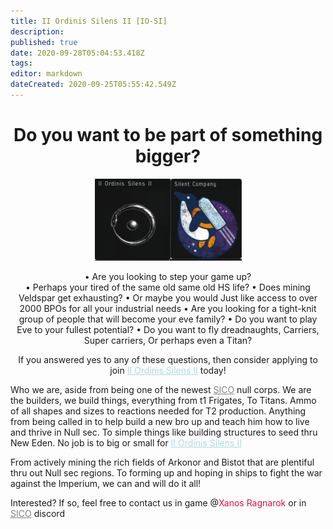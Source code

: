 ```yaml
---
title: II Ordinis Silens II [IO-SI]
description: 
published: true
date: 2020-09-28T05:04:53.418Z
tags: 
editor: markdown
dateCreated: 2020-09-25T05:55:42.549Z
---
```


<span style=text-align:center>
  
 # Do you want to be part of something bigger? 
 ![silenssymbol.png](/silenssymbol.png)![sicopenguin.png](/sicopenguin.png)
  
• Are you looking to step your game up?  
• Perhaps your tired of the same old same old HS life? 
• Does mining Veldspar get exhausting? 
• Or maybe you would Just like access to over 2000 BPOs for all your industrial needs 
  • Are you looking for a tight-knit group of people that will become your eve family? 
  • Do you want to play Eve to your fullest potential? 
• Do you want to fly dreadnaughts, Carriers, Super carriers, Or perhaps even a Titan?  
  
If you answered yes to any of these questions, then consider applying to join </span><span style=color:lightblue><u>II Ordinis Silens II</u></span>  today!  

<span style=text-align:left>
  
Who we are, aside from being one of the newest </span><span style=color:grey><u>SICO</u></span> null corps. We are the builders,  we build things, everything from t1 Frigates, To Titans. Ammo of all shapes and sizes to  reactions needed for T2 production. Anything from being called in to help build a new bro up  and teach him how to live and thrive in Null sec. To simple things like building structures to  seed thru New Eden. No job is to big or small for <span style=color:lightblue><u>II Ordinis Silens II</u></span> 

From actively mining the rich fields of Arkonor and Bistot that are plentiful thru out Null sec regions. To forming up and hoping in ships to fight the war against the Imperium, we can  and will do it all! 

Interested? If so, feel free to contact us in game @<span style=color:crimson>Xanos Ragnarok</span> or in <span style=color:grey><u>SICO</u></span> discord</div>